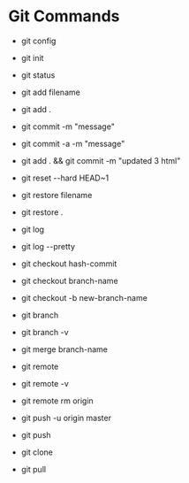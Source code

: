  # Git Commands

- git config
- git init
- git status

- git add filename
- git add .

- git commit -m "message"
- git commit -a -m "message"

- git add . && git commit -m "updated 3 html"

- git reset --hard HEAD~1 <!-- 1..N -->

- git restore filename
- git restore .

- git log
- git log --pretty

- git checkout hash-commit <!-- переход на коммит -->
- git checkout branch-name <!-- переход на ветку по имени -->
- git checkout -b new-branch-name <!-- создаем ветку и переходим на нее -->

- git branch
- git branch -v

- git merge branch-name

- git remote
- git remote -v
- git remote rm origin

- git push -u origin master
- git push

- git clone

- git pull